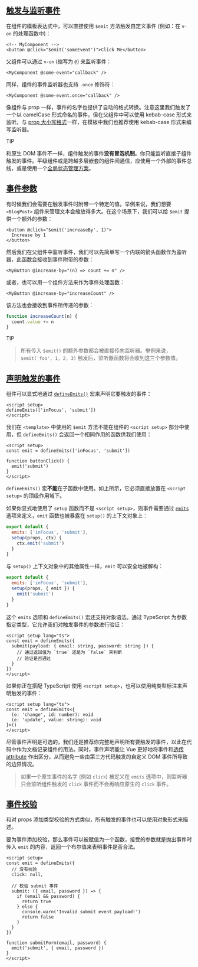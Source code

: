## [触发与监听事件](https://cn.vuejs.org/guide/components/events.html#emitting-and-listening-to-events)

在组件的模板表达式中，可以直接使用 `$emit` 方法触发自定义事件 (例如：在 `v-on` 的处理函数中)：

```vue
<!-- MyComponent -->
<button @click="$emit('someEvent')">Click Me</button>
```

父组件可以通过 `v-on` (缩写为 `@`) 来监听事件：

```vue
<MyComponent @some-event="callback" />
```

同样，组件的事件监听器也支持 `.once` 修饰符：

```vue
<MyComponent @some-event.once="callback" />
```

像组件与 prop 一样，事件的名字也提供了自动的格式转换。注意这里我们触发了一个以 camelCase 形式命名的事件，但在父组件中可以使用 kebab-case 形式来监听。与 [prop 大小写格式](https://cn.vuejs.org/guide/components/props.html#prop-name-casing)一样，在模板中我们也推荐使用 kebab-case 形式来编写监听器。

TIP

和原生 DOM 事件不一样，组件触发的事件**没有冒泡机制**。你只能监听直接子组件触发的事件。平级组件或是跨越多层嵌套的组件间通信，应使用一个外部的事件总线，或是使用一个[全局状态管理方案](https://cn.vuejs.org/guide/scaling-up/state-management.html)。

## [事件参数](https://cn.vuejs.org/guide/components/events.html#event-arguments)

有时候我们会需要在触发事件时附带一个特定的值。举例来说，我们想要 `<BlogPost>` 组件来管理文本会缩放得多大。在这个场景下，我们可以给 `$emit` 提供一个额外的参数：

```vue
<button @click="$emit('increaseBy', 1)">
  Increase by 1
</button>
```

然后我们在父组件中监听事件，我们可以先简单写一个内联的箭头函数作为监听器，此函数会接收到事件附带的参数：

```vue
<MyButton @increase-by="(n) => count += n" />
```

或者，也可以用一个组件方法来作为事件处理函数：

```vue
<MyButton @increase-by="increaseCount" />
```

该方法也会接收到事件所传递的参数：

```js
function increaseCount(n) {
  count.value += n
}
```

TIP

> 所有传入 `$emit()` 的额外参数都会被直接传向监听器。举例来说，`$emit('foo', 1, 2, 3)` 触发后，监听器函数将会收到这三个参数值。
>

## [声明触发的事件](https://cn.vuejs.org/guide/components/events.html#declaring-emitted-events)

组件可以显式地通过 [`defineEmits()`](https://cn.vuejs.org/api/sfc-script-setup.html#defineprops-defineemits) 宏来声明它要触发的事件：

```vue
<script setup>
defineEmits(['inFocus', 'submit'])
</script>
```

我们在 `<template>` 中使用的 `$emit` 方法不能在组件的 `<script setup>` 部分中使用，但 `defineEmits()` 会返回一个相同作用的函数供我们使用：

```vue
<script setup>
const emit = defineEmits(['inFocus', 'submit'])

function buttonClick() {
  emit('submit')
}
</script>
```

`defineEmits()` 宏**不能**在子函数中使用。如上所示，它必须直接放置在 `<script setup>` 的顶级作用域下。

如果你显式地使用了 `setup` 函数而不是 `<script setup>`，则事件需要通过 [`emits`](https://cn.vuejs.org/api/options-state.html#emits) 选项来定义，`emit` 函数也被暴露在 `setup()` 的上下文对象上：

```js
export default {
  emits: ['inFocus', 'submit'],
  setup(props, ctx) {
    ctx.emit('submit')
  }
}
```

与 `setup()` 上下文对象中的其他属性一样，`emit` 可以安全地被解构：

```js
export default {
  emits: ['inFocus', 'submit'],
  setup(props, { emit }) {
    emit('submit')
  }
}
```

这个 `emits` 选项和 `defineEmits()` 宏还支持对象语法。通过 TypeScript 为参数指定类型，它允许我们对触发事件的参数进行验证：

```vue
<script setup lang="ts">
const emit = defineEmits({
  submit(payload: { email: string, password: string }) {
    // 通过返回值为 `true` 还是为 `false` 来判断
    // 验证是否通过
  }
})
</script>
```

如果你正在搭配 TypeScript 使用 `<script setup>`，也可以使用纯类型标注来声明触发的事件：

```vue
<script setup lang="ts">
const emit = defineEmits<{
  (e: 'change', id: number): void
  (e: 'update', value: string): void
}>()
</script>
```

尽管事件声明是可选的，我们还是推荐你完整地声明所有要触发的事件，以此在代码中作为文档记录组件的用法。同时，事件声明能让 Vue 更好地将事件和[透传 attribute](https://cn.vuejs.org/guide/components/attrs.html#v-on-listener-inheritance) 作出区分，从而避免一些由第三方代码触发的自定义 DOM 事件所导致的边界情况。

> 如果一个原生事件的名字 (例如 `click`) 被定义在 `emits` 选项中，则监听器只会监听组件触发的 `click` 事件而不会再响应原生的 `click` 事件。



## [事件校验](https://cn.vuejs.org/guide/components/events.html#events-validation)

和对 props 添加类型校验的方式类似，所有触发的事件也可以使用对象形式来描述。

要为事件添加校验，那么事件可以被赋值为一个函数，接受的参数就是抛出事件时传入 `emit` 的内容，返回一个布尔值来表明事件是否合法。

```vue
<script setup>
const emit = defineEmits({
  // 没有校验
  click: null,

  // 校验 submit 事件
  submit: ({ email, password }) => {
    if (email && password) {
      return true
    } else {
      console.warn('Invalid submit event payload!')
      return false
    }
  }
})

function submitForm(email, password) {
  emit('submit', { email, password })
}
</script>
```